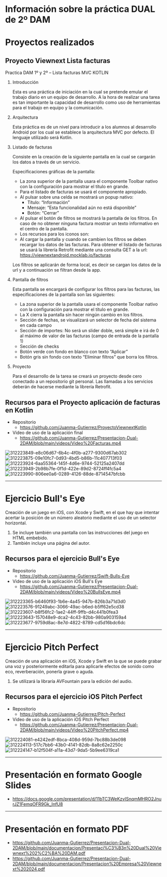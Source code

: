 # Información sobre la práctica DUAL de 2º DAM

# Proyectos realizados

## Proyecto Viewnext Lista facturas

Practica DAM 1º y 2º – Lista facturas MVC KOTLIN

1. Introducción

    Esta es una práctica de iniciación en la cual se pretende emular el trabajo diario en un equipo de desarrollo. A la hora de realizar una tarea es tan importante la capacidad de desarrollo como uso de herramientas para el trabajo en equipo y la comunicación.

2. Arquitectura

    Esta práctica es de un nivel para introducir a los alumnos al desarrollo Android por los cual se establece la arquitectura MVC por defecto.
    El lenguaje utilizado será Kotlin.

3. Listado de facturas

    Consiste en la creación de la siguiente pantalla en la cual se cargarán los datos a través de un servicio.

    Especificaciones gráficas de la pantalla:

    - La zona superior de la pantalla usara el componente Toolbar nativo con la configuración para mostrar el título en grande.
    - Para el listado de facturas se usará el componente apropiado.
    - Al pulsar sobre una celda se mostrará un popup nativo:
        - Título: “Información”
        - Mensaje: “Esta funcionalidad aún no está disponible”
        - Botón: “Cerrar”
    - Al pulsar el botón de filtros se mostrará la pantalla de los filtros. En caso de no obtener ninguna factura mostrar un texto informativo en el centro de la pantalla.
    - Los recursos para los iconos son:
    - Al cargar la pantalla y cuando se cambien los filtros se deben recargar los datos de las facturas. Para obtener el listado de facturas se usará la librería Retrofit mediante una consulta GET a la url:
      https://viewnextandroid.mocklab.io/facturas

    Los filtros se aplicarán de forma local, es decir se cargan los datos de la url y a continuación se filtran desde la app.

4. Pantalla de filtros

    Esta pantalla se encargará de configurar los filtros para las facturas, las especificaciones de la pantalla son las siguientes:

    - La zona superior de la pantalla usara el componente Toolbar nativo con la configuración para mostrar el título en grande.
    - La X cierra la pantalla sin hacer ningún cambio en los filtros.
    - Sección de fechas, se visualizará un selector de fecha del sistema en cada campo
    - Sección de importes: No será un slider doble, será simple e irá de 0 al máximo de valor de las facturas (campo de entrada de la pantalla 1)
    - Sección de checks
    - Botón verde con fondo en blanco con texto “Aplicar”
    - Botón gris sin fondo con texto “Eliminar filtros” que borra los filtros.

5. Proyecto

    Para el desarrollo de la tarea se creará un proyecto desde cero conectado a un repositorio git personal.
    Las llamadas a los servicios deberán de hacerse mediante la librería Retrofit.

## Recursos para el Proyecto aplicación de facturas en Kotlin

-   Repositorio
    -   https://github.com/Juanma-Gutierrez/ProyectoViewnextKotlin
-   Video de uso de la aplicación final
    -   https://github.com/Juanma-Gutierrez/Presentacion-Dual-2DAM/blob/main/videos/Video%20Facturas.mp4
 
![312223849-e8c06d67-6b4c-4f0b-a277-9300d67ab302](https://github.com/Juanma-Gutierrez/Presentacion-Dual-2DAM/assets/101201349/6d30829c-f4b3-4e42-b81e-aa69ec72d390)
![312223875-09e10fc7-0d93-4bd5-b86b-11c407713f03](https://github.com/Juanma-Gutierrez/Presentacion-Dual-2DAM/assets/101201349/eed6fd9b-8f5f-4b88-970b-e503ab5e64b8)
![312223924-6aa55364-145f-4d6e-9744-52125a2407dd](https://github.com/Juanma-Gutierrez/Presentacion-Dual-2DAM/assets/101201349/1d73710a-23f9-4b48-ab35-6a93b1d2d1e8)
![312223949-2b98b7fe-0f1d-422e-89d2-8724ff4fc5a4](https://github.com/Juanma-Gutierrez/Presentacion-Dual-2DAM/assets/101201349/dad1d067-62cb-4981-b369-725e2728e4c6)
![312223990-806ee0a6-0289-4126-88de-8714547bfcbb](https://github.com/Juanma-Gutierrez/Presentacion-Dual-2DAM/assets/101201349/44190632-57c2-4c58-a610-28f802a2c969)

---

# Ejercicio Bull's Eye

Creación de un juego en iOS, con Xcode y Swift, en el que hay que intentar acertar la posición de un número aleatorio mediante el uso de un selector horizontal.

1. Se incluye también una pantalla con las instrucciones del juego en HTML embebido.
2. También incluye una página del autor.

## Recursos para el ejercicio Bull's Eye

-   Repositorio
    -   https://github.com/Juanma-Gutierrez/Swift-Bulls-Eye
-   Video de uso de la aplicación iOS Bull's Eye
    -   https://github.com/Juanma-Gutierrez/Presentacion-Dual-2DAM/blob/main/videos/Video%20BullsEye.mp4

![312223365-b6460f93-1b6e-4a45-947b-826b3a71d3d0](https://github.com/Juanma-Gutierrez/Presentacion-Dual-2DAM/assets/101201349/d2ca3c2f-b30f-4eaa-bd59-fcbfec713ecd)
![312223576-91249abc-3066-49ac-b6ed-b5ff62e5cd38](https://github.com/Juanma-Gutierrez/Presentacion-Dual-2DAM/assets/101201349/877f8a2e-0eb8-464d-a413-ea6693763145)
![312223607-b8f56fc2-1ae2-44ff-9ffb-d4c441b0fea3](https://github.com/Juanma-Gutierrez/Presentacion-Dual-2DAM/assets/101201349/bb25d86c-a403-4e14-b591-41e92df3f1f1)
![312223643-157048e9-dca2-4c43-82bb-980a903159a4](https://github.com/Juanma-Gutierrez/Presentacion-Dual-2DAM/assets/101201349/c505b39a-742d-4179-8c40-b88b4103483d)
![312223677-9759d8ac-8e7d-4822-8789-cd5d16bdc6dc](https://github.com/Juanma-Gutierrez/Presentacion-Dual-2DAM/assets/101201349/cc46e56c-7034-4fcf-923a-37f4b89b614c)

---

# Ejercicio Pitch Perfect

Creación de una aplicación en iOS, Xcode y Swift en la que se puede grabar una voz y posteriormente editarla para aplicarle efectos de sonido como eco, reverberación, ponerla grave o aguda.

1. Se utilizará la libraría AVFountain para la edición del audio.

## Recursos para el ejercicio iOS Pitch Perfect

-   Repositorio
    -   https://github.com/Juanma-Gutierrez/Pitch-Perfect
-   Video de uso de la aplicación iOS Pitch Perfect
    -   https://github.com/Juanma-Gutierrez/Presentacion-Dual-2DAM/blob/main/videos/Video%20PitchPerfect.mp4

![312224081-e4242edf-8bca-408d-959d-7bc88b3de098](https://github.com/Juanma-Gutierrez/Presentacion-Dual-2DAM/assets/101201349/3e7c82dc-8876-463f-a04b-e2de65827d29)
![312224113-517c7bb6-43b0-4141-82db-8a8c62e2250c](https://github.com/Juanma-Gutierrez/Presentacion-Dual-2DAM/assets/101201349/18a87127-3092-4859-a839-3f21ed498d4a)
![312224147-b12f504f-a11a-43d7-9da5-5b9ee6319ca1](https://github.com/Juanma-Gutierrez/Presentacion-Dual-2DAM/assets/101201349/c0841aa7-deab-4f02-94ff-6ff79f2c376f)

---
# Presentación en formato Google Slides

- https://docs.google.com/presentation/d/11bTC3WeKzvISnqmMHRO2JnurJZ1FemqOFR9Gk_InfU8

---
  
# Presentación en formato PDF

- https://github.com/Juanma-Gutierrez/Presentacion-Dual-2DAM/blob/main/documentacion/Presentaci%C3%B3n%20Dual%20Viewnext%202%C2%BA%20DAM.pdf
- https://github.com/Juanma-Gutierrez/Presentacion-Dual-2DAM/blob/main/documentacion/Presentacion%20Empresa%20Viewnext%202024.pdf

